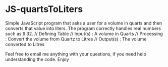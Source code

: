 # JS-quartsToLiters
Simple JavaScript program that asks a user for a volume in quarts and then converts that value into liters. The program correctly handles real numbers such as 9.32.
    //  Defining Table
    // Input(s) : A volume in Quarts
    // Processing : Convert the volume from Quartz to Litres
    // Output(s) : The volume converted to Litres

Feel free to email me anything with your questions, if you need help understanding the code.
Enjoy 

